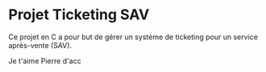 # Projet Ticketing SAV

Ce projet en C a pour but de gérer un système de ticketing pour un service après-vente (SAV).

Je t'aime Pierre
d'acc 